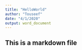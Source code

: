 ```yaml
---
title: "HelloWorld"
author: "Touseef"
date: "4/1/2020"
output: word_document
---
```


## This is a markdown file